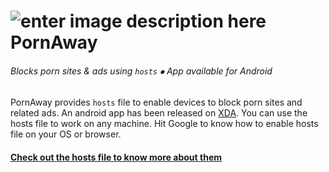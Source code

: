 # ![enter image description here](https://dl.dropboxusercontent.com/s/99euvrvk1gcybw2/pornaway_icon_heading_x32.png "pornaway-icon") PornAway
###### Blocks porn sites & ads using `hosts` ⦁ App available for Android

PornAway provides `hosts` file to enable devices to block porn sites and related ads. An android app has been released on [XDA](https://forum.xda-developers.com/android/apps-games/root-pornaway-block-porn-sites-t3460036). You can use the hosts file to work on any machine. Hit Google to know how to enable hosts file on your OS or browser.



#### [Check out the hosts file to know more about them](https://github.com/mhxion/pornaway/tree/master/hosts) 
